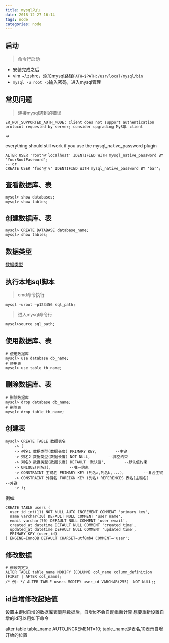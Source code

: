 ```yaml
---
title: mysql入门
date: 2018-12-27 16:14
tags: node
categories: node
---
```




## 启动
> 命令行启动

* 安装完成之后
* vim ~/.zshrc，添加mysql路径`PATH=$PATH:/usr/local/mysql/bin`
* `mysql -u root -p`输入密码，进入mysql管理


## 常见问题

> 连接mysql遇到的错误

```
ER_NOT_SUPPORTED_AUTH_MODE: Client does not support authentication protocol requested by server; consider upgrading MySQL client
```

<div><!-- more--></div>

=>

everything should still work if you use the mysql_native_password plugin

```
ALTER USER 'root'@'localhost' IDENTIFIED WITH mysql_native_password BY 'YourRootPassword';
-- or
CREATE USER 'foo'@'%' IDENTIFIED WITH mysql_native_password BY 'bar';
```

## 查看数据库、表

```
mysql> show databases;
mysql> show tables;
```

## 创建数据库、表


```
mysql> CREATE DATABASE database_name;
mysql> show tables;
```

## 数据类型

[数据类型](https://blog.csdn.net/qq_21397217/article/details/51656783#%E6%95%B0%E6%8D%AE%E7%B1%BB%E5%9E%8B)

## 执行本地sql脚本

> cmd命令执行

```
mysql –uroot –p123456 sql_path;
```

> 进入mysql命令行

```
mysql>source sql_path;
```

## 使用数据库、表

```
# 使用数据库
mysql> use database db_name;
# 使用表
mysql> use table tb_name;
```

## 删除数据库、表

```
# 删除数据库
mysql> drop database db_name;
# 删除表
mysql> drop table tb_name;
```

## 创建表


```
mysql> CREATE TABLE 数据表名
    -> (
    -> 列名1 数据类型(数据长度) PRIMARY KEY,        --主键
    -> 列名2 数据类型(数据长度) NOT NULL,        --非空约束
    -> 列名3 数据类型(数据长度) DEFAULT '默认值',        --默认值约束
    -> UNIQUE(列名a),        --唯一约束
    -> CONSTRAINT 主键名 PRIMARY KEY (列名a,列名b,...)，        --复合主键
    -> CONSTRAINT 外键名 FOREIGN KEY (列名) REFERENCES 表名(主键名)        --外键
    -> );
```

例如:


```
CREATE TABLE users (
  user_id int(11) NOT NULL AUTO_INCREMENT COMMENT 'primary key',
  name varchar(30) DEFAULT NULL COMMENT 'user name',
  email varchar(70) DEFAULT NULL COMMENT 'user email',
  created_at datetime DEFAULT NULL COMMENT 'created time',
  updated_at datetime DEFAULT NULL COMMENT 'updated time',
  PRIMARY KEY (user_id)
) ENGINE=InnoDB DEFAULT CHARSET=utf8mb4 COMMENT='user';
```


## 修改数据


```
# 修改列定义
ALTER TABLE table_name MODIFY [COLUMN] col_name column_definition [FIRST | AFTER col_name];
/* 例: */ ALTER TABLE users MODIFY user_id VARCHAR(255)  NOT NULL;;
```

## id自增修改起始值
设置主键id自增的数据库表删除数据后，自增id不会自动重新计算 
想要重新设置自增的id可以用如下命令

alter table table_name AUTO_INCREMENT=10;
table_name是表名,10表示自增开始的位置


